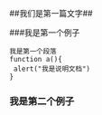 ##我们是第一篇文字##

###我是第一个例子

    我是第一个段落
    function a(){
     alert("我是说明文档")
    }


### 我是第二个例子 ###
